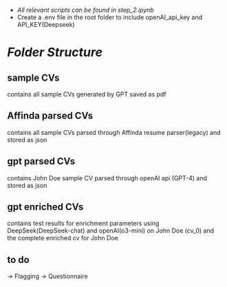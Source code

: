 * *All relevant scripts can be found in step_2.ipynb*
* Create a .env file in the root folder to include openAI_api_key and API_KEY(Deepseek)

# *Folder Structure*

## sample CVs

contains all sample CVs generated by GPT saved as pdf

## Affinda parsed CVs

contains all sample CVs parsed through Affinda resume parser(legacy) and stored as json

## gpt parsed CVs

contains John Doe sample CV parsed through openAI api (GPT-4) and stored as json 
 
## gpt enriched CVs

contains test results for enrichment parameters using DeepSeek(DeepSeek-chat) and openAI(o3-mini) on John Doe (cv_0) and the complete enriched cv for John Doe

## to do
-> Flagging
-> Questionnaire
